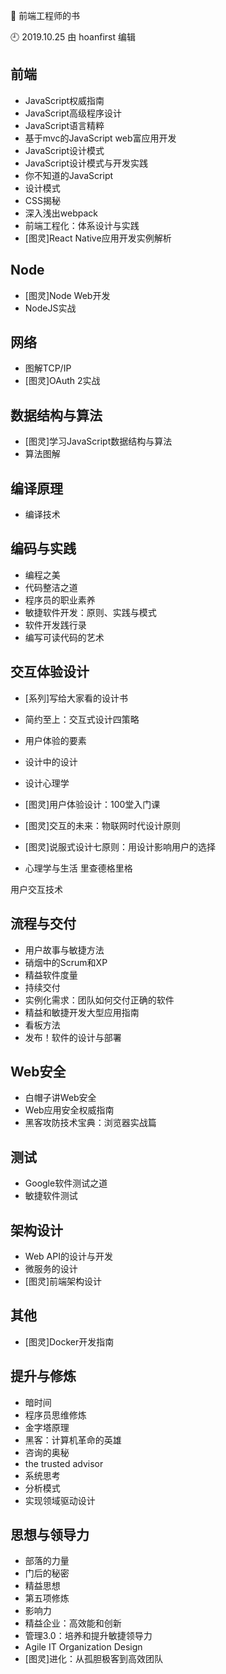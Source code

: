🐾 前端工程师的书

🕘 2019.10.25 由 hoanfirst 编辑

## 前端

- JavaScript权威指南
- JavaScript高级程序设计
- JavaScript语言精粹
- 基于mvc的JavaScript web富应用开发
- JavaScript设计模式
- JavaScript设计模式与开发实践
- 你不知道的JavaScript
- 设计模式
- CSS揭秘
- 深入浅出webpack
- 前端工程化：体系设计与实践
- \[图灵\]React Native应用开发实例解析



## Node

- \[图灵\]Node Web开发
- NodeJS实战

## 网络

- 图解TCP/IP
- \[图灵\]OAuth 2实战



## 数据结构与算法

- \[图灵\]学习JavaScript数据结构与算法
- 算法图解



## 编译原理

- 编译技术



## 编码与实践

- 编程之美
- 代码整洁之道
- 程序员的职业素养
- 敏捷软件开发：原则、实践与模式
- 软件开发践行录
- 编写可读代码的艺术



## 交互体验设计

- \[系列\]写给大家看的设计书
- 简约至上：交互式设计四策略
- 用户体验的要素
- 设计中的设计
- 设计心理学
- \[图灵\]用户体验设计：100堂入门课
- \[图灵\]交互的未来：物联网时代设计原则
- \[图灵\]说服式设计七原则：用设计影响用户的选择

- 心理学与生活 里查德格里格

用户交互技术



## 流程与交付

- 用户故事与敏捷方法
- 硝烟中的Scrum和XP
- 精益软件度量
- 持续交付
- 实例化需求：团队如何交付正确的软件
- 精益和敏捷开发大型应用指南
- 看板方法
- 发布！软件的设计与部署



## Web安全

- 白帽子讲Web安全
- Web应用安全权威指南
- 黑客攻防技术宝典：浏览器实战篇



## 测试

- Google软件测试之道
- 敏捷软件测试



## 架构设计

- Web API的设计与开发
- 微服务的设计
- \[图灵\]前端架构设计



## 其他

- \[图灵\]Docker开发指南



## 提升与修炼

- 暗时间
- 程序员思维修炼
- 金字塔原理
- 黑客：计算机革命的英雄
- 咨询的奥秘
- the trusted advisor
- 系统思考
- 分析模式
- 实现领域驱动设计



## 思想与领导力

- 部落的力量
- 门后的秘密
- 精益思想
- 第五项修炼
- 影响力
- 精益企业：高效能和创新
- 管理3.0：培养和提升敏捷领导力
- Agile IT Organization Design
- \[图灵\]进化：从孤胆极客到高效团队
